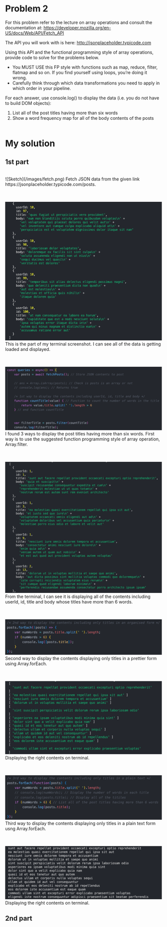 # Problem 2

For this problem refer to the lecture on array operations and consult the documentation at:
https://developer.mozilla.org/en-US/docs/Web/API/Fetch_API

The API you will work with is here:
http://jsonplaceholder.typicode.com

Using this API and the functional programming style of array operations, provide code to solve for the problems below. 
- You MUST USE this FP style with functions such as map, reduce, filter, flatmap and so on. 
  If you find yourself using loops, you’re doing it wrong. 
- Carefully think through which data transformations you need to apply in which order in your pipeline.

For each answer, use console.log() to display the data (i.e. you do not have to build DOM objects):
1. List all of the post titles having more than six words
2. Show a word frequency map for all of the body contents of the posts
</br></br>

# My solution
## 1st part 

</br>
![Sketch](/images/fetch.png)  
Fetch JSON data from the given link https://jsonplaceholder.typicode.com/posts.

</br></br>
![Sketch](/images/con1.png)</br>
This is the part of my terminal screenshot. I can see all of the data is getting loaded and displayed.

</br></br>
![Sketch](/images/con2.png) 
I found 3 ways to display the post titles having more than six words.
First way is to use the suggested function programming style of array operation, Array.filter. 

</br></br>
![Sketch](/images/con3.png) 
From the terminal, I can see it is displaying all of the contents including userId, id, title and body whose titles have more than 6 words.

</br></br>
![Sketch](/images/con4.png) 
Second way to display the contents displaying only titles in a prettier form using Array.forEach.

</br></br>
![Sketch](/images/con5.png) 
Displaying the right contents on terminal.


</br></br>
![Sketch](/images/con6.png) 
Third way to display the contents displaying only titles in a plain text form usng Array.forEach. 

</br></br>
![Sketch](/images/con7.png) 
Displaying the right contents on terminal.

## 2nd part 




